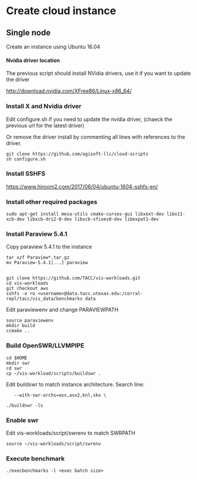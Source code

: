 # Create cloud instance

## Single node

Create an instance using Ubuntu 16.04

#### Nvidia driver location
The previous script should install NVidia drivers, use it if you want to update the driver

http://download.nvidia.com/XFree86/Linux-x86_64/

### Install X and Nvidia driver

Edit configure.sh if you need to update the nvidia driver, (chaeck the previous url for the latest driver)

Or remove the driver install by commenting all lines with references to the driver.

```
git clone https://github.com/agisoft-llc/cloud-scripts
sh configure.sh
```

### Install SSHFS
https://www.hiroom2.com/2017/08/04/ubuntu-1604-sshfs-en/

### Install other required packages

```
sudo apt-get install mesa-utils cmake-curses-gui libxext-dev libx11-xcb-dev libxcb-dri2-0-dev libxcb-xfixes0-dev libexpat1-dev
```

### Install Paraview 5.4.1

Copy paraview 5.4.1 to the instance

```
tar xzf Paraview*.tar.gz
mv Paraview-5.4.1[...] paraview


git clone https://github.com/TACC/vis-workloads.git
cd vis-workloads
git checkout aws
sshfs -o ro <username>@data.tacc.utexas.edu:/corral-repl/tacc/vis_data/benchmarks data

```

Edit paraviewenv and change PARAVIEWPATH

```
source paraviewenv
mkdir build
ccmake ..
```
### Build OpenSWR/LLVMPIPE

```
cd $HOME
mkdir swr
cd swr
cp ~/vis-workload/scripts/buildswr .
```

Edit buildswr to match instance architecture. Search line:
```
   --with-swr-archs=avx,avx2,knl,skx \
```

```
./buildswr -ls
```

### Enable swr
Edit vis-workloads/script/swrenv to match SWRPATH

```
source ~/vis-workloads/script/swrenv
```

### Execute benchmark

```
./execbenchmarks -l <exec batch size>
```
